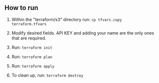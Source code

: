 ## How to run

1. Within the "terraform/s3" directory run: `cp tfvars.copy terraform.tfvars`  
2. Modify desired fields. API KEY and adding your name are the only ones that are required.
3. Run: `terraform init`
4. Run: `terraform plan`
5. Run: `terraform apply`
  
  
6. To clean up, run: `terraform destroy`